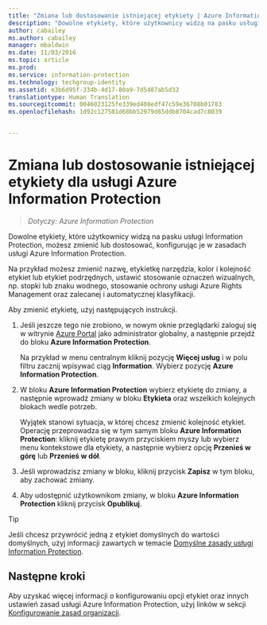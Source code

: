 ```yaml
---
title: "Zmiana lub dostosowanie istniejącej etykiety | Azure Information Protection"
description: "Dowolne etykiety, które użytkownicy widzą na pasku usługi Information Protection, możesz zmienić lub dostosować, konfigurując je w zasadach usługi Azure Information Protection."
author: cabailey
ms.author: cabailey
manager: mbaldwin
ms.date: 11/03/2016
ms.topic: article
ms.prod: 
ms.service: information-protection
ms.technology: techgroup-identity
ms.assetid: e3b6d95f-334b-4d17-80a9-7d5487ab5d32
translationtype: Human Translation
ms.sourcegitcommit: 0046023125fe339ed408edf47c59e36708b01783
ms.openlocfilehash: 1d92c127581d68bb52979d65ddb8704cad7c8039


---
```


# <a name="how-to-change-or-customize-an-existing-label-for-azure-information-protection"></a>Zmiana lub dostosowanie istniejącej etykiety dla usługi Azure Information Protection

>*Dotyczy: Azure Information Protection*

Dowolne etykiety, które użytkownicy widzą na pasku usługi Information Protection, możesz zmienić lub dostosować, konfigurując je w zasadach usługi Azure Information Protection.

Na przykład możesz zmienić nazwę, etykietkę narzędzia, kolor i kolejność etykiet lub etykiet podrzędnych, ustawić stosowanie oznaczeń wizualnych, np. stopki lub znaku wodnego, stosowanie ochrony usługi Azure Rights Management oraz zalecanej i automatycznej klasyfikacji.

Aby zmienić etykietę, użyj następujących instrukcji.


1. Jeśli jeszcze tego nie zrobiono, w nowym oknie przeglądarki zaloguj się w witrynie [Azure Portal](https://portal.azure.com) jako administrator globalny, a następnie przejdź do bloku **Azure Information Protection**. 
    
    Na przykład w menu centralnym kliknij pozycję **Więcej usług** i w polu filtru zacznij wpisywać ciąg **Information**. Wybierz pozycję **Azure Information Protection**.

2. W bloku **Azure Information Protection** wybierz etykietę do zmiany, a następnie wprowadź zmiany w bloku **Etykieta** oraz wszelkich kolejnych blokach wedle potrzeb.

    Wyjątek stanowi sytuacja, w której chcesz zmienić kolejność etykiet. Operację przeprowadza się w tym samym bloku **Azure Information Protection**: kliknij etykietę prawym przyciskiem myszy lub wybierz menu kontekstowe dla etykiety, a następnie wybierz opcję **Przenieś w górę** lub **Przenieś w dół**.

3. Jeśli wprowadzisz zmiany w bloku, kliknij przycisk **Zapisz** w tym bloku, aby zachować zmiany.

4. Aby udostępnić użytkownikom zmiany, w bloku **Azure Information Protection** kliknij przycisk **Opublikuj**.

> [!TIP]
>Jeśli chcesz przywrócić jedną z etykiet domyślnych do wartości domyślnych, użyj informacji zawartych w temacie [Domyślne zasady usługi Information Protection](configure-policy-default.md).

## <a name="next-steps"></a>Następne kroki

Aby uzyskać więcej informacji o konfigurowaniu opcji etykiet oraz innych ustawień zasad usługi Azure Information Protection, użyj linków w sekcji [Konfigurowanie zasad organizacji](configure-policy.md#configuring-your-organizations-policy).






<!--HONumber=Nov16_HO1-->


